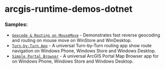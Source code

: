 arcgis-runtime-demos-dotnet
===========================


### Samples:

* [`Geocode & Routing on MouseMove`](src/GeocodeAndRoutingOnMouseMove) - Demonstrates fast reverse geocoding and routing on mouse move on WinStore and WinDesktop.
* [`Turn-by-Turn App`](src/TurnByTurn) - A universal Turn-by-Turn routing app show route navigation on Windows Phone, Windows Store and Windows Desktop.
* [`Simple Portal Browser`](src/SimplePortalBrowser) - A universal ArcGIS Portal Map Browser app for on Windows Phone, Windows Store and Windows Desktop.
